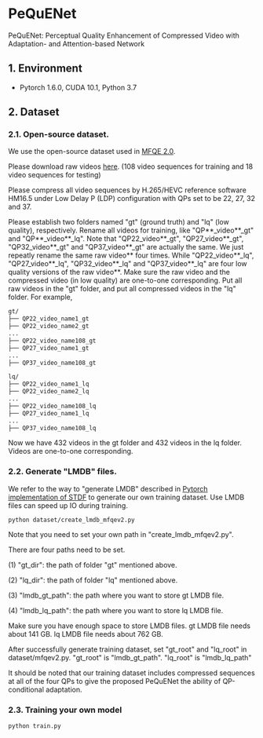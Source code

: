 # PeQuENet
PeQuENet: Perceptual Quality Enhancement of Compressed Video with Adaptation- and Attention-based Network

## 1. Environment

- Pytorch 1.6.0, CUDA 10.1, Python 3.7

## 2. Dataset

### 2.1. Open-source dataset. 

We use the open-source dataset used in [MFQE 2.0](https://github.com/RyanXingQL/MFQEv2.0). 

Please download raw videos [here](https://github.com/RyanXingQL/MFQEv2.0/wiki/MFQEv2-Dataset). (108 video sequences for training and 18 video sequences for testing) 

Please compress all video sequences by H.265/HEVC reference software HM16.5 under Low Delay P (LDP) configuration with QPs set to be 22, 27, 32 and 37.
  
Please establish two folders named "gt" (ground truth) and "lq" (low quality), respectively. Rename all videos for training, like "QP**_video**_gt" and "QP**_video**_lq". Note that "QP22_video**_gt", "QP27_video**_gt", "QP32_video**_gt" and "QP37_video**_gt" are actually the same. We just repeatly rename the same raw video** four times. While "QP22_video**_lq", "QP27_video**_lq", "QP32_video**_lq" and "QP37_video**_lq" are four low quality versions of the raw video**. Make sure the raw video and the compressed video (in low quality) are one-to-one corresponding. Put all raw videos in the "gt" folder, and put all compressed videos in the "lq" folder. For example,
 
 ```tex
gt/
├── QP22_video_name1_gt
├── QP22_video_name2_gt
...
├── QP22_video_name108_gt
├── QP27_video_name1_gt
...
├── QP37_video_name108_gt

lq/
├── QP22_video_name1_lq
├── QP22_video_name2_lq
...
├── QP22_video_name108_lq
├── QP27_video_name1_lq
...
├── QP37_video_name108_lq
```

Now we have 432 videos in the gt folder and 432 videos in the lq folder. Videos are one-to-one corresponding.

### 2.2. Generate "LMDB" files.

We refer to the way to "generate LMDB" described in [Pytorch implementation of STDF](https://github.com/RyanXingQL/STDF-PyTorch) to generate our own training dataset. Use LMDB files can speed up IO during training.

```
python dataset/create_lmdb_mfqev2.py
```
Note that you need to set your own path in "create_lmdb_mfqev2.py". 

There are four paths need to be set.

(1) "gt_dir": the path of folder "gt" mentioned above.

(2) "lq_dir": the path of folder "lq" mentioned above.

(3) "lmdb_gt_path": the path where you want to store gt LMDB file.

(4) "lmdb_lq_path": the path where you want to store lq LMDB file.

Make sure you have enough space to store LMDB files. gt LMDB file needs about 141 GB. lq LMDB file needs about 762 GB. 

After successfully generate training dataset, set "gt_root" and "lq_root" in dataset/mfqev2.py. "gt_root" is "lmdb_gt_path". "lq_root" is "lmdb_lq_path"

It should be noted that our training dataset includes compressed sequences at all of the four QPs to give the proposed PeQuENet the ability of QP-conditional adaptation. 

### 2.3. Training your own model

```
python train.py
```
